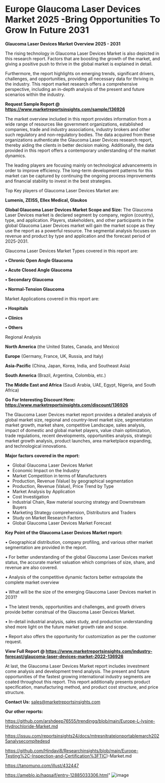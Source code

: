 # Europe Glaucoma Laser Devices Market 2025 -Bring Opportunities To Grow In Future 2031

<Strong> Glaucoma Laser Devices Market Overview 2025 - 2031</strong>

The rising technology in Glaucoma Laser Devices Market is also depicted in this research report. Factors that are boosting the growth of the market, and giving a positive push to thrive in the global market is explained in detail.

Furthermore, the report highlights on emerging trends, significant drivers, challenges, and opportunities, providing all necessary data for thriving in the industry. This report market research offers a comprehensive perspective, including an in-depth analysis of the present and future scenarios within the industry.

<strong>Request Sample Report @ <a href=https://www.marketreportsinsights.com/sample/136926>https://www.marketreportsinsights.com/sample/136926</a></strong>

The market overview included in this report provides information from a wide range of resources like government organizations, established companies, trade and industry associations, industry brokers and other such regulatory and non-regulatory bodies. The data acquired from these organizations authenticate the Glaucoma Laser Devices research report, thereby aiding the clients in better decision making. Additionally, the data provided in this report offers a contemporary understanding of the market dynamics.

The leading players are focusing mainly on technological advancements in order to improve efficiency. The long-term development patterns for this market can be captured by continuing the ongoing process improvements and financial stability to invest in the best strategies.

Top Key players of Glaucoma Laser Devices Market are:

<strong>Lumenis, ZEISS, Ellex Medical, Glaukos</strong>

<strong><b>Global Glaucoma Laser Devices Market Scope and Size:</b></strong>
The Glaucoma Laser Devices market is declared segment by company, region (country), type, and application. Players, stakeholders, and other participants in the global Glaucoma Laser Devices market will gain the market scope as they use the report as a powerful resource. The segmental analysis focuses on revenue and product by type and application and the forecast period of 2025-2031.

Glaucoma Laser Devices Market Types covered in this report are:

<strong>• Chronic Open Angle Glaucoma

• Acute Closed Angle Glaucoma

• Secondary Glaucoma

• Normal-Tension Glaucoma</strong>

Market Applications covered in this report are:

<strong>• Hospitals

• Clinics

• Others</strong> 

Regional Analysis

<strong>North America</strong> (the United States, Canada, and Mexico)

<strong>Europe</strong> (Germany, France, UK, Russia, and Italy)

<strong>Asia-Pacific</strong> (China, Japan, Korea, India, and Southeast Asia)

<strong>South America</strong> (Brazil, Argentina, Colombia, etc.)

<strong>The Middle East and Africa</strong> (Saudi Arabia, UAE, Egypt, Nigeria, and South Africa)

<strong>Go For Interesting Discount Here: <a href=https://www.marketreportsinsights.com/discount/136926>https://www.marketreportsinsights.com/discount/136926</a></strong>

The Glaucoma Laser Devices market report provides a detailed analysis of global market size, regional and country-level market size, segmentation market growth, market share, competitive Landscape, sales analysis, impact of domestic and global market players, value chain optimization, trade regulations, recent developments, opportunities analysis, strategic market growth analysis, product launches, area marketplace expanding, and technological innovations.

<strong><b>Major factors covered in the report:</b></strong>
<ul>
  <li>Global Glaucoma Laser Devices Market </li>
  <li>Economic Impact on the Industry</li>
  <li>Market Competition in terms of Manufacturers</li>
  <li>Production, Revenue (Value) by geographical segmentation</li>
  <li>Production, Revenue (Value), Price Trend by Type</li>
  <li>Market Analysis by Application</li>
  <li>Cost Investigation</li>
  <li>Industrial Chain, Raw material sourcing strategy and Downstream Buyers</li>
  <li>Marketing Strategy comprehension, Distributors and Traders</li>
  <li>Study on Market Research Factors</li>
  <li>Global Glaucoma Laser Devices Market Forecast</li>
</ul>

<strong><b>Key Point of the Glaucoma Laser Devices Market report:</b></strong>

• Geographical distribution, company profiling, and various other market segmentation are provided in the report.

• For better understanding of the global Glaucoma Laser Devices market status, the accurate market valuation which comprises of size, share, and revenue are also covered.

• Analysis of the competitive dynamic factors better extrapolate the complete market overview

• What will be the size of the emerging Glaucoma Laser Devices market in 2031?

• The latest trends, opportunities and challenges, and growth drivers provide better construal of the Glaucoma Laser Devices Market.

• In-detail industrial analysis, sales study, and production understanding shed more light on the future market growth rate and scope.

• Report also offers the opportunity for customization as per the customer request.

<strong><b>View Full Report @ <a href=https://www.marketreportsinsights.com/industry-forecast/glaucoma-laser-devices-market-2022-136926>https://www.marketreportsinsights.com/industry-forecast/glaucoma-laser-devices-market-2022-136926</a></b></strong>


At last, the Glaucoma Laser Devices Market report includes investment come analysis and development trend analysis. The present and future opportunities of the fastest growing international industry segments are coated throughout this report. This report additionally presents product specification, manufacturing method, and product cost structure, and price structure.

<strong>Contact Us:</strong>
sales@marketreportsinsights.com

<strong>Our other reports:</strong>

<a href=https://github.com/arshdeep76555/trendingg/blob/main/Europe-L-lysine-Hydrochloride-Market.md>https://github.com/arshdeep76555/trendingg/blob/main/Europe-L-lysine-Hydrochloride-Market.md</a>

<a href=https://issuu.com/reportsinsights24/docs/mtresnitrateionportablemarch2025analysecompltedesd>https://issuu.com/reportsinsights24/docs/mtresnitrateionportablemarch2025analysecompltedesd</a>

<a href=https://github.com/Hindavi8/Researchinsights/blob/main/Europe-Testing%2C-Inspection-and-Certification%3FTIC)-Market.md>https://github.com/Hindavi8/Researchinsights/blob/main/Europe-Testing%2C-Inspection-and-Certification%3FTIC)-Market.md</a>

<a href=https://tanomuno.com/illust/432447>https://tanomuno.com/illust/432447</a>

<a href=https://ameblo.jp/haqsaif/entry-12885033306.html>https://ameblo.jp/haqsaif/entry-12885033306.html</a>"
![image](https://github.com/user-attachments/assets/917ac153-d59b-44db-8bfa-aeabad86d8fb)
